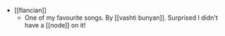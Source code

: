 - [[flancian]]
  - One of my favourite songs. By [[vashti bunyan]]. Surprised I didn't have a [[node]] on it!
